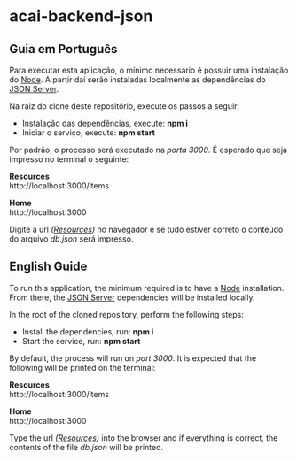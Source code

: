 # acai-backend-json

## Guia em Português
Para executar esta aplicação, o mínimo necessário é possuir uma instalação do [Node](https://nodejs.org). A partir daí serão instaladas localmente as dependências do [JSON Server](https://www.npmjs.com/package/json-server).

Na raiz do clone deste repositório, execute os passos a seguir:
- Instalação das dependências, execute: __npm i__
- Iniciar o serviço, execute: __npm start__

Por padrão, o processo será executado na _porta 3000_. É esperado que seja impresso no terminal o seguinte:

__Resources__
\
http://localhost:3000/items

__Home__
\
http://localhost:3000

Digite a url _([Resources](http://localhost:3000/items))_ no navegador e se tudo estiver correto o conteúdo do arquivo _db.json_ será impresso.

## English Guide
To run this application, the minimum required is to have a [Node](https://nodejs.org) installation. From there, the [JSON Server](https://www.npmjs.com/package/json-server) dependencies will be installed locally.

In the root of the cloned repository, perform the following steps:
- Install the dependencies, run: __npm i__
- Start the service, run: __npm start__

By default, the process will run on _port 3000_. It is expected that the following will be printed on the terminal:

__Resources__
\
http://localhost:3000/items

__Home__
\
http://localhost:3000

Type the url _([Resources](http://localhost:3000/items))_ into the browser and if everything is correct, the contents of the file _db.json_ will be printed.
